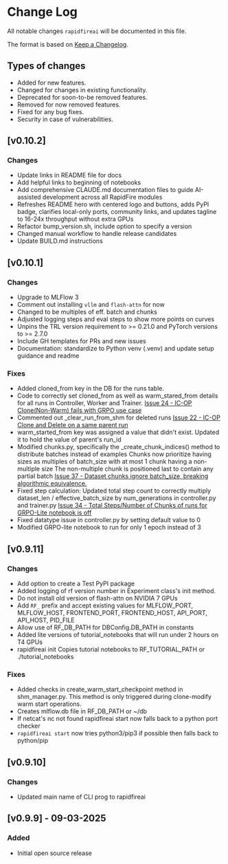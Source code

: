 # Change Log

All notable changes `rapidfireai` will be documented in this file.

The format is based on [Keep a Changelog](http://keepachangelog.com/).

## Types of changes

- Added for new features.
- Changed for changes in existing functionality.
- Deprecated for soon-to-be removed features.
- Removed for now removed features.
- Fixed for any bug fixes.
- Security in case of vulnerabilities.

## [v0.10.2]
### Changes

- Update links in README file for docs
- Add helpful links to beginning of notebooks
- Add comprehensive CLAUDE.md documentation files to guide AI-assisted development across all RapidFire modules
- Refreshes README hero with centered logo and buttons, adds PyPI badge, clarifies local-only ports, community links, and updates tagline to 16-24x throughput without extra GPUs
- Refactor bump_version.sh, include option to specify a version
- Changed manual workflow to handle release candidates
- Update BUILD.md instructions


## [v0.10.1]
### Changes

- Upgrade to MLFlow 3 
- Comment out installing `vllm` and `flash-attn` for now
- Changed to be multiples of eff. batch and chunks
- Adjusted logging steps and eval steps to show more points on curves
- Unpins the TRL version requirement to >= 0.21.0 and PyTorch versions to >= 2.7.0
- Include GH templates for PRs and new issues
- Documentation: standardize to Python venv (.venv) and update setup guidance and readme

### Fixes
- Added cloned_from key in the DB for the runs table.
- Code to correctly set cloned_from as well as warm_stared_from details for all runs in Controller, Worker and Trainer. [Issue 24 - IC-OP Clone(Non-Warm) fails with GRPO use case ](https://github.com/RapidFireAI/rapidfireai/issues/24)
- Commented out _clear_run_from_shm for deleted runs [Issue 22 - IC-OP Clone and Delete on a same parent run ](https://github.com/RapidFireAI/rapidfireai/issues/22)
- warm_started_from key was assigned a value that didn't exist. Updated it to hold the value of parent's run_id
- Modified chunks.py, specifically the _create_chunk_indices() method to distribute batches instead of examples
Chunks now prioritize having sizes as multiples of batch_size with at most 1 chunk having a non-multiple size
The non-multiple chunk is positioned last to contain any partial batch [Issue 37 - Dataset chunks ignore batch_size, breaking algorithmic equivalence.](https://github.com/RapidFireAI/rapidfireai/issues/37)
- Fixed step calculation: Updated total step count to correctly multiply dataset_len / effective_batch_size by num_generations in controller.py and trainer.py [Issue 34 - Total Steps/Number of Chunks of runs for GRPO-Lite notebook is off ](https://github.com/RapidFireAI/rapidfireai/issues/34)
- Fixed datatype issue in controller.py by setting default value to 0
- Modified GRPO-lite notebook to run for only 1 epoch instead of 3

## [v0.9.11]
### Changes
- Add option to create a Test PyPI package
- Added logging of rf version number in Experiment class's init method.
- Do not install old version of flash-attn on NVIDIA 7 GPUs
- Add `RF_` prefix and accept existing values for MLFLOW_PORT, MLFLOW_HOST, FRONTEND_PORT, FRONTEND_HOST, API_PORT, API_HOST, PID_FILE
- Allow use of RF_DB_PATH for DBConfig.DB_PATH in constants
- Added lite versions of tutorial_notebooks that will run under 2 hours on T4 GPUs
- rapidfireai init Copies tutorial notebooks to RF_TUTORIAL_PATH or ./tutorial_notebooks

### Fixes
- Added checks in create_warm_start_checkpoint method in shm_manager.py. This method is only triggered during clone-modify warm start operations.
- Creates mlflow.db file in RF_DB_PATH or ~/db
- If netcat's nc not found rapidfireai start now falls back to a python port checker
- `rapidfireai start` now tries python3/pip3 if possible then falls back to python/pip

## [v0.9.10]
### Changes
- Updated main name of CLI prog to rapidfireai

## [v0.9.9] - 09-03-2025
### Added
- Initial open source release
